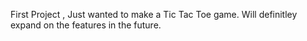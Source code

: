 First Project , Just wanted to make a Tic Tac Toe game. Will definitley expand on the features in the future.
